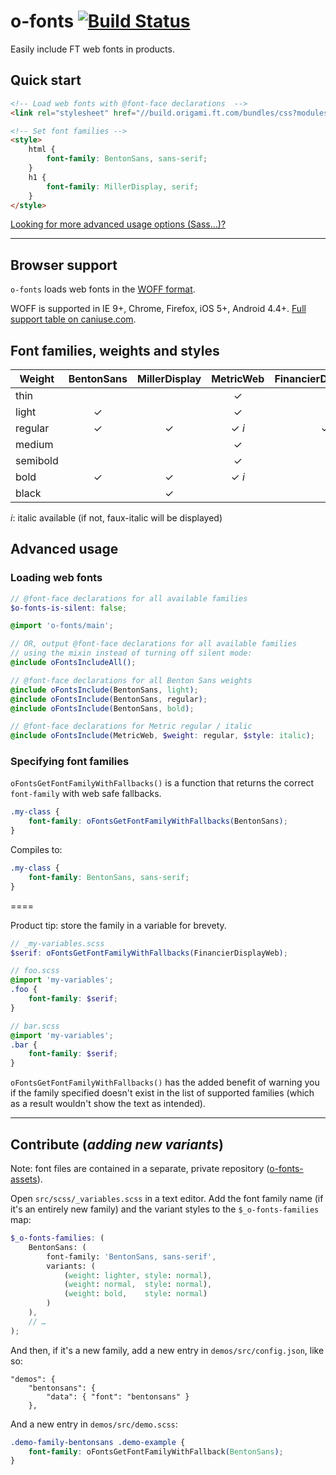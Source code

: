
# o-fonts [![Build Status](https://travis-ci.org/Financial-Times/o-fonts.svg)](https://travis-ci.org/Financial-Times/o-fonts)

Easily include FT web fonts in products.

## Quick start

```html
<!-- Load web fonts with @font-face declarations  -->
<link rel="stylesheet" href="//build.origami.ft.com/bundles/css?modules=o-fonts@^1" />

<!-- Set font families -->
<style>
    html {
        font-family: BentonSans, sans-serif;
    }
    h1 {
        font-family: MillerDisplay, serif;
    }
</style>
```

[Looking for more advanced usage options (Sass…)?](#advanced)

----

## Browser support

`o-fonts` loads web fonts in the [WOFF format](http://en.wikipedia.org/wiki/Web_Open_Font_Format).

WOFF is supported in IE 9+, Chrome, Firefox, iOS 5+, Android 4.4+. [Full support table on caniuse.com](http://caniuse.com/#feat=woff).

## Font families, weights and styles

| Weight | BentonSans | MillerDisplay | MetricWeb | FinancierDisplayWeb | FinancierTextWeb |
|-|:-:|:-:|:-:|:-:|:-:|
| thin |  |  | ✓ |  |  |
| light | ✓ |  | ✓ |  |  |
| regular | ✓ | ✓ | ✓ *i* | ✓*i* | ✓*i* |
| medium |  |  | ✓ |  |  |
| semibold |  |  | ✓ |  |  |
| bold | ✓ | ✓ | ✓ *i* |  |  |
| black |  | ✓ |  |  |  |

*i*: italic available (if not, faux-italic will be displayed)

## Advanced usage<a name="advanced"></a>

### Loading web fonts

```scss
// @font-face declarations for all available families
$o-fonts-is-silent: false;

@import 'o-fonts/main';

// OR, output @font-face declarations for all available families
// using the mixin instead of turning off silent mode:
@include oFontsIncludeAll();

// @font-face declarations for all Benton Sans weights
@include oFontsInclude(BentonSans, light);
@include oFontsInclude(BentonSans, regular);
@include oFontsInclude(BentonSans, bold);

// @font-face declarations for Metric regular / italic
@include oFontsInclude(MetricWeb, $weight: regular, $style: italic);
```

### Specifying font families

`oFontsGetFontFamilyWithFallbacks()` is a function that returns the correct `font-family` with web safe fallbacks.

```scss
.my-class {
	font-family: oFontsGetFontFamilyWithFallbacks(BentonSans);
}
```

Compiles to:

```css
.my-class {
	font-family: BentonSans, sans-serif;
}
```

====

Product tip: store the family in a variable for brevety.

```scss
// _my-variables.scss
$serif: oFontsGetFontFamilyWithFallbacks(FinancierDisplayWeb);

// foo.scss
@import 'my-variables';
.foo {
    font-family: $serif;
}

// bar.scss
@import 'my-variables';
.bar {
    font-family: $serif;
}
```

`oFontsGetFontFamilyWithFallbacks()` has the added benefit of warning you if the family specified doesn't exist in the list of supported families (which as a result wouldn't show the text as intended).

----

## Contribute (*adding new variants*)

Note: font files are contained in a separate, private repository ([o-fonts-assets](http://git.svc.ft.com/projects/ORIG/repos/o-fonts-assets/)).

Open `src/scss/_variables.scss` in a text editor. Add the font family name (if it's an entirely new family) and the variant styles to the `$_o-fonts-families` map:

```scss
$_o-fonts-families: (
    BentonSans: (
        font-family: 'BentonSans, sans-serif',
        variants: (
            (weight: lighter, style: normal),
            (weight: normal,  style: normal),
            (weight: bold,    style: normal)
        )
    ),
    // …
);
```

And then, if it's a new family, add a new entry in `demos/src/config.json`, like so:

    "demos": {
        "bentonsans": {
            "data": { "font": "bentonsans" }
        },

And a new entry in `demos/src/demo.scss`:

```css
.demo-family-bentonsans .demo-example {
    font-family: oFontsGetFontFamilyWithFallback(BentonSans);
}
```
